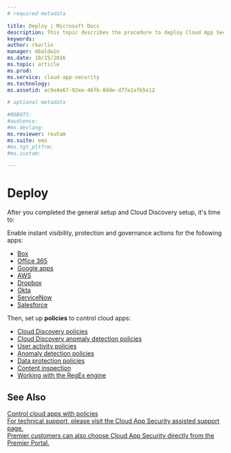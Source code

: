 ```yaml
---
# required metadata

title: Deploy | Microsoft Docs
description: This topic describes the procedure to deploy Cloud App Security.
keywords:
author: rkarlin
manager: mbaldwin
ms.date: 10/15/2016
ms.topic: article
ms.prod:
ms.service: cloud-app-security
ms.technology:
ms.assetid: ac9e4e67-92ee-46fb-8dde-d77e2afb5e12

# optional metadata

#ROBOTS:
#audience:
#ms.devlang:
ms.reviewer: reutam
ms.suite: ems
#ms.tgt_pltfrm:
#ms.custom:

---
```


# Deploy
After you completed the general setup and Cloud Discovery setup, it's time to:

Enable instant visibility, protection and governance actions for the following apps:
- [Box](connect-box-to-microsoft-cloud-app-security.md)
- [Office 365](connect-office-365-to-microsoft-cloud-app-security.md)
- [Google apps](connect-google-apps-to-microsoft-cloud-app-security.md)
- [AWS](connect-aws-to-microsoft-cloud-app-security.md)
- [Dropbox](connect-dropbox-to-microsoft-cloud-app-security.md)
- [Okta](connect-okta-to-microsoft-cloud-app-security.md)
- [ServiceNow](connect-servicenow-to-microsoft-cloud-app-security.md)
- [Salesforce](connect-salesforce-to-microsoft-cloud-app-security.md)
 
Then, set up **policies** to control cloud apps:
-  [Cloud Discovery policies](cloud-discovery-policies.md)
- [Cloud Discovery anomaly detection policies](cloud-discovery-anomaly-detection-policy.md)
- [User activity policies](user-activity-policies.md)
- [Anomaly detection policies](anomaly-detection-policy.md)
- [Data protection policies](data-protection-policies.md) 
- [Content inspection](content-inspection.md)
- [Working with the RegEx engine](working-with-the-regex-engine.md)

## See Also  
[Control cloud apps with policies](control-cloud-apps-with-policies.md)   
[For technical support, please visit the Cloud App Security assisted support page.](http://support.microsoft.com/oas/default.aspx?prid=16031)   
[Premier customers can also choose Cloud App Security directly from the Premier Portal.](https://premier.microsoft.com/)  
  
  